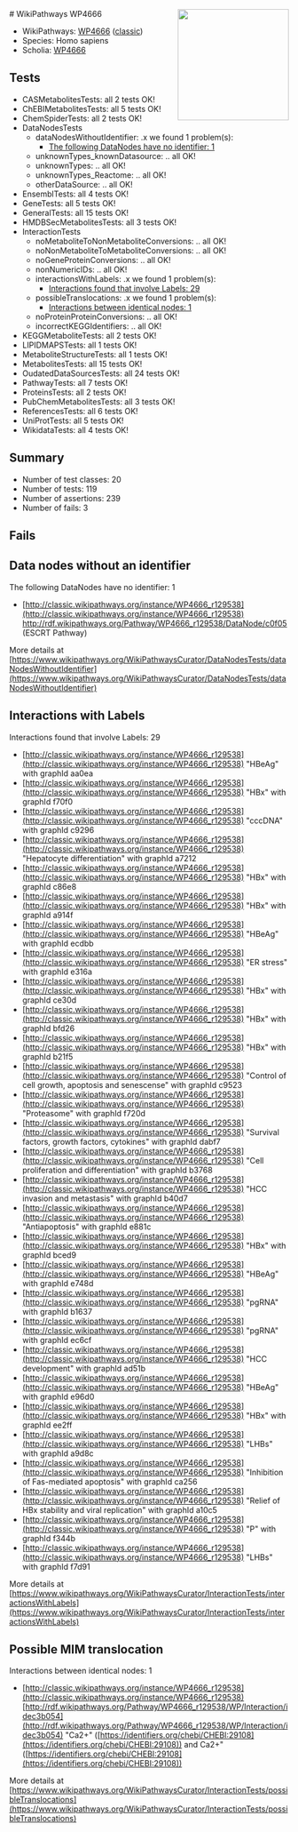 <img style="float: right; width: 200px" src="https://upload.wikimedia.org/wikipedia/commons/thumb/8/83/Wplogo_with_text_500.png/640px-Wplogo_with_text_500.png" />
# WikiPathways WP4666

* WikiPathways: [WP4666](https://wikipathways.org/pathways/WP4666) ([classic](https://classic.wikipathways.org/instance/WP4666))
* Species: Homo sapiens
* Scholia: [WP4666](https://scholia.toolforge.org/wikipathways/WP4666)
## Tests
* CASMetabolitesTests: all 2 tests OK!
* ChEBIMetabolitesTests: all 5 tests OK!
* ChemSpiderTests: all 2 tests OK!
* DataNodesTests
    * dataNodesWithoutIdentifier: .x we found 1 problem(s):
        * [The following DataNodes have no identifier: 1](#d2d32fa0)
    * unknownTypes_knownDatasource: .. all OK!
    * unknownTypes: .. all OK!
    * unknownTypes_Reactome: .. all OK!
    * otherDataSource: .. all OK!
* EnsemblTests: all 4 tests OK!
* GeneTests: all 5 tests OK!
* GeneralTests: all 15 tests OK!
* HMDBSecMetabolitesTests: all 3 tests OK!
* InteractionTests
    * noMetaboliteToNonMetaboliteConversions: .. all OK!
    * noNonMetaboliteToMetaboliteConversions: .. all OK!
    * noGeneProteinConversions: .. all OK!
    * nonNumericIDs: .. all OK!
    * interactionsWithLabels: .x we found 1 problem(s):
        * [Interactions found that involve Labels: 29](#fe97a8e0)
    * possibleTranslocations: .x we found 1 problem(s):
        * [Interactions between identical nodes: 1](#1c118206)
    * noProteinProteinConversions: .. all OK!
    * incorrectKEGGIdentifiers: .. all OK!
* KEGGMetaboliteTests: all 2 tests OK!
* LIPIDMAPSTests: all 1 tests OK!
* MetaboliteStructureTests: all 1 tests OK!
* MetabolitesTests: all 15 tests OK!
* OudatedDataSourcesTests: all 24 tests OK!
* PathwayTests: all 7 tests OK!
* ProteinsTests: all 2 tests OK!
* PubChemMetabolitesTests: all 3 tests OK!
* ReferencesTests: all 6 tests OK!
* UniProtTests: all 5 tests OK!
* WikidataTests: all 4 tests OK!


## Summary

* Number of test classes: 20
* Number of tests: 119
* Number of assertions: 239
* Number of fails: 3

## Fails

<a name="d2d32fa0" />

## Data nodes without an identifier

The following DataNodes have no identifier: 1

* [http://classic.wikipathways.org/instance/WP4666_r129538](http://classic.wikipathways.org/instance/WP4666_r129538) http://rdf.wikipathways.org/Pathway/WP4666_r129538/DataNode/c0f05 (ESCRT Pathway)


More details at [https://www.wikipathways.org/WikiPathwaysCurator/DataNodesTests/dataNodesWithoutIdentifier](https://www.wikipathways.org/WikiPathwaysCurator/DataNodesTests/dataNodesWithoutIdentifier)

<a name="fe97a8e0" />

## Interactions with Labels

Interactions found that involve Labels: 29

* [http://classic.wikipathways.org/instance/WP4666_r129538](http://classic.wikipathways.org/instance/WP4666_r129538) "HBeAg" with graphId aa0ea
* [http://classic.wikipathways.org/instance/WP4666_r129538](http://classic.wikipathways.org/instance/WP4666_r129538) "HBx" with graphId f70f0
* [http://classic.wikipathways.org/instance/WP4666_r129538](http://classic.wikipathways.org/instance/WP4666_r129538) "cccDNA" with graphId c9296
* [http://classic.wikipathways.org/instance/WP4666_r129538](http://classic.wikipathways.org/instance/WP4666_r129538) "Hepatocyte differentiation" with graphId a7212
* [http://classic.wikipathways.org/instance/WP4666_r129538](http://classic.wikipathways.org/instance/WP4666_r129538) "HBx" with graphId c86e8
* [http://classic.wikipathways.org/instance/WP4666_r129538](http://classic.wikipathways.org/instance/WP4666_r129538) "HBx" with graphId a914f
* [http://classic.wikipathways.org/instance/WP4666_r129538](http://classic.wikipathways.org/instance/WP4666_r129538) "HBeAg" with graphId ecdbb
* [http://classic.wikipathways.org/instance/WP4666_r129538](http://classic.wikipathways.org/instance/WP4666_r129538) "ER stress" with graphId e316a
* [http://classic.wikipathways.org/instance/WP4666_r129538](http://classic.wikipathways.org/instance/WP4666_r129538) "HBx" with graphId ce30d
* [http://classic.wikipathways.org/instance/WP4666_r129538](http://classic.wikipathways.org/instance/WP4666_r129538) "HBx" with graphId bfd26
* [http://classic.wikipathways.org/instance/WP4666_r129538](http://classic.wikipathways.org/instance/WP4666_r129538) "HBx" with graphId b21f5
* [http://classic.wikipathways.org/instance/WP4666_r129538](http://classic.wikipathways.org/instance/WP4666_r129538) "Control of cell growth,
apoptosis and senescense" with graphId c9523
* [http://classic.wikipathways.org/instance/WP4666_r129538](http://classic.wikipathways.org/instance/WP4666_r129538) "Proteasome" with graphId f720d
* [http://classic.wikipathways.org/instance/WP4666_r129538](http://classic.wikipathways.org/instance/WP4666_r129538) "Survival factors,
growth factors,
cytokines" with graphId dabf7
* [http://classic.wikipathways.org/instance/WP4666_r129538](http://classic.wikipathways.org/instance/WP4666_r129538) "Cell proliferation
and differentiation" with graphId b3768
* [http://classic.wikipathways.org/instance/WP4666_r129538](http://classic.wikipathways.org/instance/WP4666_r129538) "HCC invasion and metastasis" with graphId b40d7
* [http://classic.wikipathways.org/instance/WP4666_r129538](http://classic.wikipathways.org/instance/WP4666_r129538) "Antiapoptosis" with graphId e881c
* [http://classic.wikipathways.org/instance/WP4666_r129538](http://classic.wikipathways.org/instance/WP4666_r129538) "HBx" with graphId bced9
* [http://classic.wikipathways.org/instance/WP4666_r129538](http://classic.wikipathways.org/instance/WP4666_r129538) "HBeAg" with graphId e748d
* [http://classic.wikipathways.org/instance/WP4666_r129538](http://classic.wikipathways.org/instance/WP4666_r129538) "pgRNA" with graphId b1637
* [http://classic.wikipathways.org/instance/WP4666_r129538](http://classic.wikipathways.org/instance/WP4666_r129538) "pgRNA" with graphId ec6cf
* [http://classic.wikipathways.org/instance/WP4666_r129538](http://classic.wikipathways.org/instance/WP4666_r129538) "HCC development" with graphId ad51b
* [http://classic.wikipathways.org/instance/WP4666_r129538](http://classic.wikipathways.org/instance/WP4666_r129538) "HBeAg" with graphId e96d0
* [http://classic.wikipathways.org/instance/WP4666_r129538](http://classic.wikipathways.org/instance/WP4666_r129538) "HBx" with graphId ee2ff
* [http://classic.wikipathways.org/instance/WP4666_r129538](http://classic.wikipathways.org/instance/WP4666_r129538) "LHBs" with graphId a9d8c
* [http://classic.wikipathways.org/instance/WP4666_r129538](http://classic.wikipathways.org/instance/WP4666_r129538) "Inhibition of 
Fas-mediated apoptosis" with graphId ca256
* [http://classic.wikipathways.org/instance/WP4666_r129538](http://classic.wikipathways.org/instance/WP4666_r129538) "Relief of HBx stability
and viral replication" with graphId a10c5
* [http://classic.wikipathways.org/instance/WP4666_r129538](http://classic.wikipathways.org/instance/WP4666_r129538) "P" with graphId f344b
* [http://classic.wikipathways.org/instance/WP4666_r129538](http://classic.wikipathways.org/instance/WP4666_r129538) "LHBs" with graphId f7d91


More details at [https://www.wikipathways.org/WikiPathwaysCurator/InteractionTests/interactionsWithLabels](https://www.wikipathways.org/WikiPathwaysCurator/InteractionTests/interactionsWithLabels)

<a name="1c118206" />

## Possible MIM translocation

Interactions between identical nodes: 1

* [http://classic.wikipathways.org/instance/WP4666_r129538](http://classic.wikipathways.org/instance/WP4666_r129538) [http://rdf.wikipathways.org/Pathway/WP4666_r129538/WP/Interaction/idec3b054](http://rdf.wikipathways.org/Pathway/WP4666_r129538/WP/Interaction/idec3b054) "Ca2+" ([https://identifiers.org/chebi/CHEBI:29108](https://identifiers.org/chebi/CHEBI:29108)) and 
Ca2+" ([https://identifiers.org/chebi/CHEBI:29108](https://identifiers.org/chebi/CHEBI:29108))


More details at [https://www.wikipathways.org/WikiPathwaysCurator/InteractionTests/possibleTranslocations](https://www.wikipathways.org/WikiPathwaysCurator/InteractionTests/possibleTranslocations)

